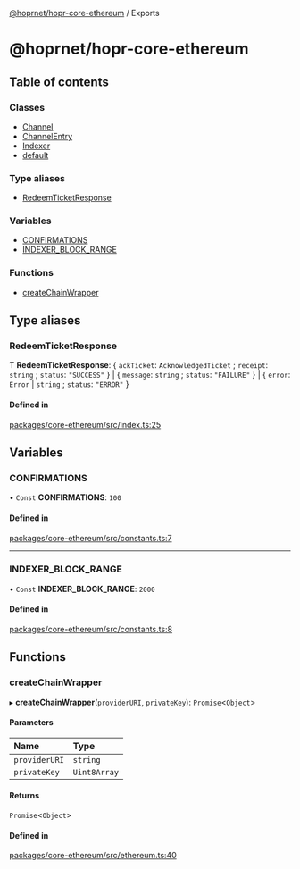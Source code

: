[@hoprnet/hopr-core-ethereum](README.md) / Exports

# @hoprnet/hopr-core-ethereum

## Table of contents

### Classes

- [Channel](classes/Channel.md)
- [ChannelEntry](classes/ChannelEntry.md)
- [Indexer](classes/Indexer.md)
- [default](classes/default.md)

### Type aliases

- [RedeemTicketResponse](modules.md#redeemticketresponse)

### Variables

- [CONFIRMATIONS](modules.md#confirmations)
- [INDEXER\_BLOCK\_RANGE](modules.md#indexer_block_range)

### Functions

- [createChainWrapper](modules.md#createchainwrapper)

## Type aliases

### RedeemTicketResponse

Ƭ **RedeemTicketResponse**: { `ackTicket`: `AcknowledgedTicket` ; `receipt`: `string` ; `status`: ``"SUCCESS"``  } \| { `message`: `string` ; `status`: ``"FAILURE"``  } \| { `error`: `Error` \| `string` ; `status`: ``"ERROR"``  }

#### Defined in

[packages/core-ethereum/src/index.ts:25](https://github.com/hoprnet/hoprnet/blob/master/packages/core-ethereum/src/index.ts#L25)

## Variables

### CONFIRMATIONS

• `Const` **CONFIRMATIONS**: ``100``

#### Defined in

[packages/core-ethereum/src/constants.ts:7](https://github.com/hoprnet/hoprnet/blob/master/packages/core-ethereum/src/constants.ts#L7)

___

### INDEXER\_BLOCK\_RANGE

• `Const` **INDEXER\_BLOCK\_RANGE**: ``2000``

#### Defined in

[packages/core-ethereum/src/constants.ts:8](https://github.com/hoprnet/hoprnet/blob/master/packages/core-ethereum/src/constants.ts#L8)

## Functions

### createChainWrapper

▸ **createChainWrapper**(`providerURI`, `privateKey`): `Promise`<`Object`\>

#### Parameters

| Name | Type |
| :------ | :------ |
| `providerURI` | `string` |
| `privateKey` | `Uint8Array` |

#### Returns

`Promise`<`Object`\>

#### Defined in

[packages/core-ethereum/src/ethereum.ts:40](https://github.com/hoprnet/hoprnet/blob/master/packages/core-ethereum/src/ethereum.ts#L40)
